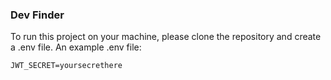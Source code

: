 ### Dev Finder

To run this project on your machine, please clone the repository and create a .env file.
An example .env file:

```MONGO_URI=mongodb+srv://username:password@localhost:27017/yourdbname
JWT_SECRET=yoursecrethere
```
